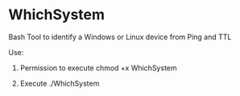 # WhichSystem
Bash Tool to identify a Windows or Linux device from Ping and TTL

Use:
1. Permission to execute
  chmod +x WhichSystem
  
2.  Execute
  ./WhichSystem <ip>

